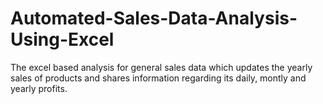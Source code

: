# Automated-Sales-Data-Analysis-Using-Excel

The excel based analysis for general sales data which updates the yearly sales of products and shares information regarding its daily, montly and yearly profits.
